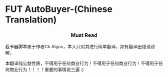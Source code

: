 <h1>FUT AutoBuyer-(Chinese Translation)</h1>
<h3 align="center">
  Must Read
</h3>
截卡器脚本属于作者Ck Algos，本人只对其进行简单翻译，如有翻译出错请谅解。
<p>本翻译纯公益性质，不得用于任何商业行为！不得用于任何商业行为！不得用于任何商业行为！！！！重要的事情说三遍 :)</p>
